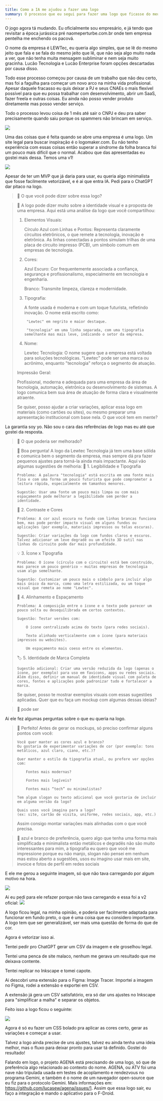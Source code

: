 ```yaml
---
title: Como a IA me ajudou a fazer uma logo
summary: O processo que eu segui para fazer uma logo que ficasse do meu agrado
---
```


O jogo agora tá mudando. Eu oficialmente sou empresário, e já tendo que revisitar
a época jurássica pré naomeperturbe.com.br onde tem empresa pentelha me enchendo
os pacová.

O nome da empresa é LEWTec, eu queria algo simples, que se lê do mesmo jeito que
fala e se fala do mesmo jeito que lê, que não seja algo muito nada a ver, que não
tenha muita mensagem subliminar e nem seja muito gracinha. Lucão Tecnologia e Lucão
Enterprise foram opções descartadas por causa disso.

Todo esse processo começou por causa de um trabalho que não deu certo, mas foi a
fagulha para começar um novo arco na minha vida profissional. Apesar daquele fracasso
eu quis deixar a PJ e seus CNAEs o mais flexível possível para que eu possa trabalhar
com desenvolvimento, abrir um SaaS, fazer freela e outras coisas. Eu ainda não posso
vender produto diretamente mas posso vender serviço.

Todo o processo levou coisa de 1 mês até sair o CNPJ e deu pra saber precisamente quando
saiu porque os spammers não brincam em serviço.

![](vamopracima.jpg)

Uma das coisas que é feita quando se abre uma empresa é uma logo. Um site legal para
buscar inspiração é o logomaker.com. Eu não tenho experiência com essas coisas então
superar a sindrome da folha branca foi um pouco mais difícil que o normal. Acabou que
das apresentadas eu gostei mais dessa. Temos uma v1!

![](logo_v1.jpg)

Apesar de ter um MVP que já daria para usar, eu queria algo minimalista que fosse facilmente
vetorizável, e é ai que entra IA. Pedi para o ChatGPT dar pitaco na logo.

> 👨 O que você pode dizer sobre essa logo?

> 🤖 A logo pode dizer muito sobre a identidade visual e a proposta de uma empresa. Aqui está uma análise da logo que você compartilhou:
> 1. Elementos Visuais:
> 
>     Círculo Azul com Linhas e Pontos:
>     Representa claramente circuitos eletrônicos, o que remete a tecnologia, inovação e eletrônica. As linhas conectadas a pontos simulam trilhas de uma placa de circuito impresso (PCB), um símbolo comum em empresas de tecnologia.
> 
> 2. Cores:
> 
>     Azul Escuro:
>     Cor frequentemente associada a confiança, segurança e profissionalismo, especialmente em tecnologia e engenharia.
> 
>     Branco:
>     Transmite limpeza, clareza e modernidade.
> 
> 3. Tipografia:
> 
>     A fonte usada é moderna e com um toque futurista, refletindo inovação. O nome está escrito como:
> 
>         "Lewtec" em negrito e maior destaque.
> 
>         "tecnologia" em uma linha separada, com uma tipografia semelhante mas mais leve, indicando o setor da empresa.
> 
> 4. Nome:
> 
>     Lewtec Tecnologia:
>     O nome sugere que a empresa está voltada para soluções tecnológicas. "Lewtec" pode ser uma marca ou acrônimo, enquanto "tecnologia" reforça o segmento de atuação.
> 
> Impressão Geral:
> 
> Profissional, moderna e adequada para uma empresa da área de tecnologia, automação, eletrônica ou desenvolvimento de sistemas. A logo comunica bem sua área de atuação de forma clara e visualmente atraente.
> 
> Se quiser, posso ajudar a criar variações, aplicar essa logo em materiais (como cartões ou sites), ou mesmo preparar uma apresentação institucional com base nela. O que você tem em mente?

La garantia soy yo. Não sou o cara das referências de logo mas eu até que gostei da resposta.

> 👨 O que poderia ser melhorado?

> 🤖 Boa pergunta! A logo da Lewtec Tecnologia já tem uma base sólida e comunica bem o segmento da empresa, mas sempre dá pra fazer pequenos ajustes para torná-la ainda mais impactante. Aqui vão algumas sugestões de melhoria:
> 🔧 1. Legibilidade e Tipografia
> 
>     Problema: A palavra "tecnologia" está escrita em uma fonte mais fina e com uma forma um pouco futurista que pode comprometer a leitura rápida, especialmente em tamanhos menores.
> 
>     Sugestão: Usar uma fonte um pouco mais limpa ou com mais espaçamento pode melhorar a legibilidade sem perder a identidade.
> 
> 🎨 2. Contraste e Cores
> 
>     Problema: A cor azul escura no fundo com linhas brancas funciona bem, mas pode perder impacto visual em alguns fundos ou aplicações (por exemplo, materiais impressos ou telas escuras).
> 
>     Sugestão: Criar variações da logo com fundos claros e escuros. Talvez adicionar um leve degradê ou um efeito 3D sutil nas linhas do circuito pode dar mais profundidade.
> 
> 💡 3. Ícone x Tipografia
> 
>     Problema: O ícone (círculo com o circuito) está bem construído, mas parece um pouco genérico – muitas empresas de tecnologia usam algo semelhante.
> 
>     Sugestão: Customizar um pouco mais o símbolo para incluir algo mais único da marca, como uma letra estilizada, ou um toque visual que remeta ao nome "Lewtec".
> 
> 🧩 4. Alinhamento e Espaçamento
> 
>     Problema: A composição entre o ícone e o texto pode parecer um pouco solta ou desequilibrada em certos contextos.
> 
>     Sugestão: Testar versões com:
> 
>         O ícone centralizado acima do texto (para redes sociais).
> 
>         Texto alinhado verticalmente com o ícone (para materiais impressos ou websites).
> 
>         Um espaçamento mais coeso entre os elementos.
> 
> 🏷️ 5. Identidade de Marca Completa
> 
>     Sugestão adicional: Criar uma versão reduzida da logo (apenas o ícone, por exemplo) para uso em favicons, apps ou redes sociais. Além disso, definir um manual de identidade visual com paleta de cores, fontes e aplicações pode padronizar tudo e fortalecer a marca.
> 
> Se quiser, posso te mostrar exemplos visuais com essas sugestões aplicadas. Quer que eu faça um mockup com algumas dessas ideias?

> 👨 pode ser

Ai ele fez algumas perguntas sobre o que eu queria na logo.

> 🤖 Perfeito! Antes de gerar os mockups, só preciso confirmar alguns pontos com você:
> 
>     Você quer manter as cores azul e branco?
>     Ou gostaria de experimentar variações de cor (por exemplo: tons metálicos, azul claro, ciano, etc.)?
> 
>     Quer manter o estilo da tipografia atual, ou prefere ver opções com:
> 
>         Fontes mais modernas?
> 
>         Fontes mais legíveis?
> 
>         Fontes mais “tech” ou minimalistas?
> 
>     Tem algum slogan ou texto adicional que você gostaria de incluir em alguma versão da logo?
> 
>     Quais usos você imagina para a logo?
>     (ex: site, cartão de visita, uniforme, redes sociais, app, etc.)
> 
> Assim consigo montar variações mais alinhadas com o que você precisa.

> 👨 azul e branco de preferência, quero algo que tenha uma forma mais simplificada e minimalista então metálicos e degradês não são muito interessantes para mim, a tipografia eu quero que você me impressione porque eu não manjo, slogan não pensei em nenhum mas estou aberto a sugestões, usos eu imagino usar mais em site, invoice e fotos de perfil em redes sociais

E ele me gerou a seguinte imagem, só que não tava carregando por algum motivo na hora.

![](logo_v2rc1.png)

Ai eu pedi para ele refazer porque não tava carregando e essa foi a v2 oficial:
![](logo_v2.png)

A logo ficou legal, na minha opinião, e poderia ser facilmente adaptada para funcionar em fundo preto, o que é uma coisa que
eu considero importante. A logo tem que ser generalizável, ser mais uma questão de forma do que de cor.

Agora é vetorizar isso ai.

Tentei pedir pro ChatGPT gerar um CSV da imagem e ele groselhou legal.

Tentei uma penca de site malaco, nenhum me gerava um resultado que me deixava contente.

Tentei replicar no Inkscape e tomei capote.

Ai descobri uma extensão para o Figma: Image Tracer. Importei a imagem no Figma, rodei a extensão e exportei em CSV.

A extensão já gera um CSV satisfatório, era só dar uns ajustes no Inkscape para "simplificar a malha" e separar os objetos.

Feito isso a logo ficou o seguinte:

![](logo_full.svg)

Agora é só eu fazer um CSS bolado pra aplicar as cores certo, gerar as variações e começar a usar.

Talvez a logo ainda precise de uns ajustes, talvez eu ainda tenha uma ideia melhor, mas o fluxo para deixar pronto para
usar tá definido. Gostei do resultado!

Falando em logo, o projeto AGENA está precisando de uma logo, só que de preferência algo relacionado ao contexto do nome.
AGENA, ou ATV foi uma nave não tripulada usada em testes de acoplamento e rendezvous no programa Gemini, e também é o nome
de um navegador open-source que eu fiz para o protocolo Gemini. Mais informações em: https://github.com/lucasew/agena/issues/1.
Assim que essa logo sair, eu faço a integração e mando o aplicativo para o F-Droid.
